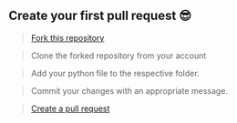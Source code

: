 ## Create your first pull request :sunglasses:

> [Fork this repository](https://help.github.com/articles/fork-a-repo/)

>  Clone the forked repository from your account

> Add your python file to the respective folder.

> Commit your changes with an appropriate message.

> [Create a pull request](https://help.github.com/articles/creating-a-pull-request-from-a-fork/)
